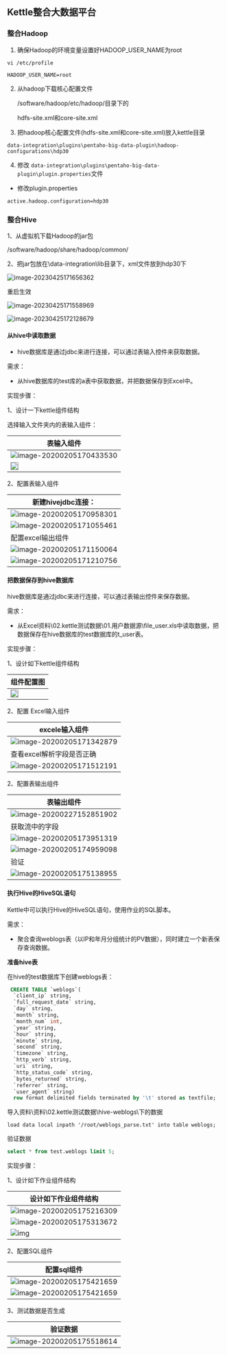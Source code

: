 ## Kettle整合大数据平台

### 整合Hadoop

1. 确保Hadoop的环境变量设置好HADOOP_USER_NAME为root

```shell
vi /etc/profile

HADOOP_USER_NAME=root
```

2. 从hadoop下载核心配置文件

   /software/hadoop/etc/hadoop/目录下的

   hdfs-site.xml和core-site.xml

3. 把hadoop核心配置文件(hdfs-site.xml和core-site.xml)放入kettle目录

```shell
data-integration\plugins\pentaho-big-data-plugin\hadoop-configurations\hdp30
```

4. 修改 `data-integration\plugins\pentaho-big-data-plugin\plugin.properties`文件

- 修改plugin.properties

```properties
active.hadoop.configuration=hdp30
```

### 整合Hive

1、从虚拟机下载Hadoop的jar包

/software/hadoop/share/hadoop/common/

2、把jar包放在\data-integration\lib目录下，xml文件放到hdp30下

![image-20230425171656362](img/image-20230425171656362.png)

重启生效

![image-20230425171558969](img/image-20230425171558969.png)

![image-20230425172128679](img/image-20230425172128679.png)

#### 从hive中读取数据

- hive数据库是通过jdbc来进行连接，可以通过表输入控件来获取数据。

需求：

- 从hive数据库的test库的a表中获取数据，并把数据保存到Excel中。

实现步骤：

1、设计一下kettle组件结构

选择输入文件夹内的表输入组件：

| 表输入组件                                                   |
| ------------------------------------------------------------ |
| ![image-20200205170433530](img/image-20200205170433530.png)  |
| <img src="img/clip_image047.png" align="left" style="border:1px solid #999"/> |



2、配置表输入组件

| 新建hivejdbc连接：                                          |
| ----------------------------------------------------------- |
| ![image-20200205170958301](img/image-20200205170958301.png) |
| ![image-20200205171055461](img/image-20200205171055461.png) |
| 配置excel输出组件                                           |
| ![image-20200205171150064](img/image-20200205171150064.png) |
| ![image-20200205171210756](img/image-20200205171210756.png) |



#### 把数据保存到hive数据库

hive数据库是通过jdbc来进行连接，可以通过表输出控件来保存数据。

需求：

- 从Excel资料\02.kettle测试数据\01.用户数据源\file_user.xls中读取数据，把数据保存在hive数据库的test数据库的t_user表。

实现步骤：

1、设计如下kettle组件结构

| 组件配置图                                                   |
| ------------------------------------------------------------ |
| <img src="img/clip_image054.png" align="left" style="border:1px solid #999"/> |



2、配置 Excel输入组件

| excele输入组件                                              |
| ----------------------------------------------------------- |
| ![image-20200205171342879](img/image-20200205171342879.png) |
| 查看excel解析字段是否正确                                   |
| ![image-20200205171512191](img/image-20200205171512191.png) |



2、配置表输出组件

| 表输出组件                                                  |
| ----------------------------------------------------------- |
| ![image-20200227152851902](img/image-20200227152851902.png) |
| 获取流中的字段                                              |
| ![image-20200205173951319](img/image-20200205173951319.png) |
| ![image-20200205174959098](img/image-20200205174959098.png) |
| 验证                                                        |
| ![image-20200205175138955](img/image-20200205175138955.png) |



#### 执行Hive的HiveSQL语句

Kettle中可以执行Hive的HiveSQL语句，使用作业的SQL脚本。

需求：

- 聚合查询weblogs表（以IP和年月分组统计的PV数据），同时建立一个新表保存查询数据。

**准备hive表**

在hive的test数据库下创建weblogs表：

```sql
 CREATE TABLE `weblogs`(                           
  `client_ip` string,                              
  `full_request_date` string,                      
  `day` string,                                    
  `month` string,                                  
  `month_num` int,                                 
  `year` string,                                   
  `hour` string,                                   
  `minute` string,                                 
  `second` string,                                 
  `timezone` string,                               
  `http_verb` string,                              
  `uri` string,                                    
  `http_status_code` string,                       
  `bytes_returned` string,                         
  `referrer` string,                               
  `user_agent` string) 
  row format delimited fields terminated by '\t' stored as textfile;
```

导入资料\资料\02.kettle测试数据\hive-weblogs\下的数据

```shell
load data local inpath '/root/weblogs_parse.txt' into table weblogs;
```

验证数据

```sql
select * from test.weblogs limit 5;
```



实现步骤：

1、设计如下作业组件结构

| 设计如下作业组件结构                                        |
| ----------------------------------------------------------- |
| ![image-20200205175216309](img/image-20200205175216309.png) |
| ![image-20200205175313672](img/image-20200205175313672.png) |
| ![img](img/clip_image069.png)                               |





2、配置SQL组件

| 配置sql组件                                                  |
| ------------------------------------------------------------ |
| ![image-20200205175421659](img/image-20200205175421659.png)  |
| ![image-20200205175421659](img/image-20200205175421659-1682436782385-18.png) |



3、测试数据是否生成

| 验证数据                                                    |
| ----------------------------------------------------------- |
| ![image-20200205175518614](img/image-20200205175518614.png) |

